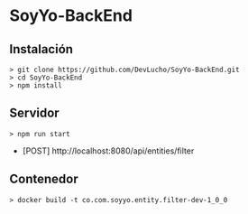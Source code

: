 # SoyYo-BackEnd

## Instalación
```
> git clone https://github.com/DevLucho/SoyYo-BackEnd.git
> cd SoyYo-BackEnd
> npm install
```

## Servidor
```
> npm run start

```
- [POST] http://localhost:8080/api/entities/filter

## Contenedor
```
> docker build -t co.com.soyyo.entity.filter-dev-1_0_0